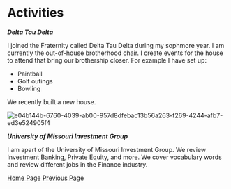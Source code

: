 # Activities

***Delta Tau Delta***
  
  I joined the Fraternity called Delta Tau Delta during my sophmore year. I am currently the out-of-house brotherhood chair. I create events for the house to attend that bring our brothership closer. 
  For example I have set up:
  - Paintball
  - Golf outings
  - Bowling
 
 We recently built a new house.

![e04b144b-6760-4039-ab00-957d8dfebac13b56a263-f269-4244-afb7-ed3e524905f4](https://user-images.githubusercontent.com/93016173/138536144-1564c2c0-b191-4a90-b730-a20b5baa755a.jpeg)


***University of Missouri Investment Group***

  I am apart of the University of Missouri Investment Group. We review Investment Banking, Private Equity, and more. We cover vocabulary words and review different jobs in the Finance industry. 



[Home Page](README.md) [Previous Page](Page4.md) 

